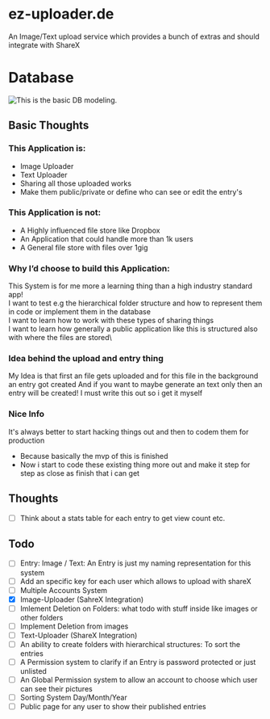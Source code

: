 # ez-uploader.de
An Image/Text upload service which provides a bunch of extras and should integrate with ShareX


Database
======
![This is the basic DB modeling.](https://images.jodu555.de/a3136c46fc90223942413b42d3c8a609.png "This is the db model till now.")


## Basic Thoughts
### This Application is:	
-	Image Uploader
-	Text Uploader
-	Sharing all those uploaded works
-	Make them public/private or define who can see or edit the entry's

### This Application is not:
-	A Highly influenced file store like Dropbox
-	An Application that could handle more than 1k users
-	A General file store with files over 1gig

### Why I’d choose to build this Application:
This System is for me more a learning thing than a high industry standard app!\
I want to test e.g the hierarchical folder structure and how to represent them in code or implement them in the database \
I want to learn how to work with these types of sharing things\
I want to learn how generally a public application like this is structured also with where the files are stored\

### Idea behind the upload and entry thing
My Idea is that first an file gets uploaded and for this file in the background an entry got created
And if you want to maybe generate an text only then an entry will be created! I must write this out so  i get it myself

### Nice Info
It's always better to start hacking things out and then to codem them for production
* Because basically the mvp of this is finished
* Now i start to code these existing thing more out and make it step for step as close as finish that i can get

## Thoughts
* [ ] Think about a stats table for each entry to get view count etc.

## Todo
*	[ ]  Entry: Image / Text: An Entry is just my naming representation for this system
*   [ ] Add an specific key for each user which allows to upload with shareX
*	[ ] Multiple Accounts System
*	[x] Image-Uploader (SahreX Integration)
*   [ ] Imlement Deletion on Folders: what todo with stuff inside like images or other folders
*   [ ] Implement Deletion from images
*	[ ] Text-Uploader (ShareX Integration)
*	[ ] An ability to create folders with hierarchical structures: To sort the entries
*	[ ] A Permission system to clarify if an Entry is password protected or just unlisted
*	[ ] An Global Permission system to allow an account to choose which user can see their pictures
*	[ ] Sorting System Day/Month/Year
*	[ ] Public page for any user to show their published entries
